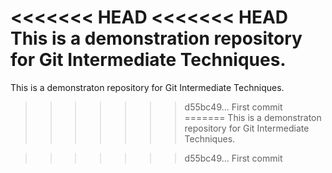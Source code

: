 <<<<<<< HEAD
<<<<<<< HEAD
This is a demonstration repository for Git Intermediate Techniques.
=======
This is a demonstraton repository for Git Intermediate Techniques.

>>>>>>> d55bc49... First commit
=======
This is a demonstraton repository for Git Intermediate Techniques.

>>>>>>> d55bc49... First commit
